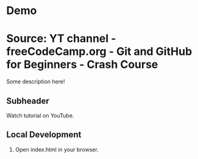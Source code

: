 # Demo
# Source: YT channel - freeCodeCamp.org - Git and GitHub for Beginners - Crash Course

Some description here!

## Subheader

Watch tutorial on YouTube.

## Local Development

1. Open index.html in your browser.